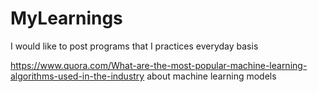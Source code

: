 # MyLearnings
I would like to post programs that I practices everyday basis

https://www.quora.com/What-are-the-most-popular-machine-learning-algorithms-used-in-the-industry about machine learning models
